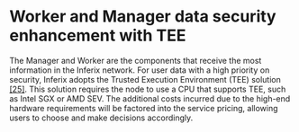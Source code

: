 # Worker and Manager data security enhancement with TEE

The Manager and Worker are the components that receive the most information in the Inferix network. For user data with a high priority on security, Inferix adopts the Trusted Execution Environment (TEE) solution [[25]](/inferix-whitepaper/references.md#25). This solution requires the node to use a CPU that supports TEE, such as Intel SGX or AMD SEV. The additional costs incurred due to the high-end hardware requirements will be factored into the service pricing, allowing users to choose and make decisions accordingly.